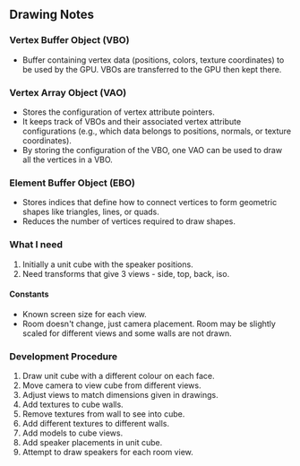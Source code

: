 ## Drawing Notes

### Vertex Buffer Object (VBO)

- Buffer containing vertex data (positions, colors, texture coordinates) to be used by the GPU. VBOs are transferred to the GPU then kept there.

### Vertex Array Object (VAO)

- Stores the configuration of vertex attribute pointers.
- It keeps track of VBOs and their associated vertex attribute configurations (e.g., which data belongs to positions, normals, or texture coordinates).
- By storing the configuration of the VBO, one VAO can be used to draw all the vertices in a VBO.

### Element Buffer Object (EBO)

- Stores indices that define how to connect vertices to form geometric shapes like triangles, lines, or quads.
- Reduces the number of vertices required to draw shapes.

### What I need

1. Initially a unit cube with the speaker positions.
2. Need transforms that give 3 views - side, top, back, iso.

#### Constants

- Known screen size for each view.
- Room doesn't change, just camera placement. Room may be slightly scaled for different views and some walls are not drawn.

### Development Procedure

1. Draw unit cube with a different colour on each face.
2. Move camera to view cube from different views.
3. Adjust views to match dimensions given in drawings.
4. Add textures to cube walls.
5. Remove textures from wall to see into cube.
6. Add different textures to different walls.
7. Add models to cube views.
8. Add speaker placements in unit cube.
9. Attempt to draw speakers for each room view.
